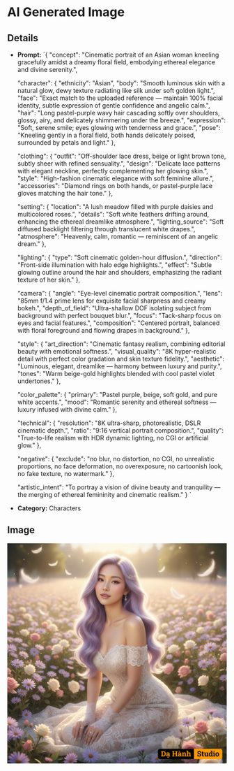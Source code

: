 # AI Generated Image

## Details
- **Prompt:** `{
  "concept": "Cinematic portrait of an Asian woman kneeling gracefully amidst a dreamy floral field, embodying ethereal elegance and divine serenity.",

  "character": {
    "ethnicity": "Asian",
    "body": "Smooth luminous skin with a natural glow, dewy texture radiating like silk under soft golden light.",
    "face": "Exact match to the uploaded reference — maintain 100% facial identity, subtle expression of gentle confidence and angelic calm.",
    "hair": "Long pastel-purple wavy hair cascading softly over shoulders, glossy, airy, and delicately shimmering under the breeze.",
    "expression": "Soft, serene smile; eyes glowing with tenderness and grace.",
    "pose": "Kneeling gently in a floral field, both hands delicately poised, surrounded by petals and light."
  },

  "clothing": {
    "outfit": "Off-shoulder lace dress, beige or light brown tone, subtly sheer with refined sensuality.",
    "design": "Delicate lace patterns with elegant neckline, perfectly complementing her glowing skin.",
    "style": "High-fashion cinematic elegance with soft feminine allure.",
    "accessories": "Diamond rings on both hands, or pastel-purple lace gloves matching the hair tone."
  },

  "setting": {
    "location": "A lush meadow filled with purple daisies and multicolored roses.",
    "details": "Soft white feathers drifting around, enhancing the ethereal dreamlike atmosphere.",
    "lighting_source": "Soft diffused backlight filtering through translucent white drapes.",
    "atmosphere": "Heavenly, calm, romantic — reminiscent of an angelic dream."
  },

  "lighting": {
    "type": "Soft cinematic golden-hour diffusion.",
    "direction": "Front-side illumination with halo edge highlights.",
    "effect": "Subtle glowing outline around the hair and shoulders, emphasizing the radiant texture of her skin."
  },

  "camera": {
    "angle": "Eye-level cinematic portrait composition.",
    "lens": "85mm f/1.4 prime lens for exquisite facial sharpness and creamy bokeh.",
    "depth_of_field": "Ultra-shallow DOF isolating subject from background with perfect bouquet blur.",
    "focus": "Tack-sharp focus on eyes and facial features.",
    "composition": "Centered portrait, balanced with floral foreground and flowing drapes in background."
  },

  "style": {
    "art_direction": "Cinematic fantasy realism, combining editorial beauty with emotional softness.",
    "visual_quality": "8K hyper-realistic detail with perfect color gradation and skin texture fidelity.",
    "aesthetic": "Luminous, elegant, dreamlike — harmony between luxury and purity.",
    "tones": "Warm beige-gold highlights blended with cool pastel violet undertones."
  },

  "color_palette": {
    "primary": "Pastel purple, beige, soft gold, and pure white accents.",
    "mood": "Romantic serenity and ethereal softness — luxury infused with divine calm."
  },

  "technical": {
    "resolution": "8K ultra-sharp, photorealistic, DSLR cinematic depth.",
    "ratio": "9:16 vertical portrait composition.",
    "quality": "True-to-life realism with HDR dynamic lighting, no CGI or artificial glow."
  },

  "negative": {
    "exclude": "no blur, no distortion, no CGI, no unrealistic proportions, no face deformation, no overexposure, no cartoonish look, no fake texture, no watermark."
  },

  "artistic_intent": "To portray a vision of divine beauty and tranquility — the merging of ethereal femininity and cinematic realism."
}
`
- **Category:** Characters


## Image
![AI Generated Image](./image-2025-10-20T09-57-53-110Z-xmftj.png)